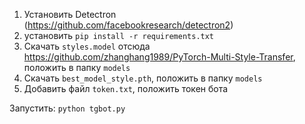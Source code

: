 1. Установить Detectron (https://github.com/facebookresearch/detectron2)
2. установить `pip install -r requirements.txt`
3. Скачать `styles.model` отсюда https://github.com/zhanghang1989/PyTorch-Multi-Style-Transfer, положить в папку `models`
4. Скачать `best_model_style.pth`, положить в папку `models`
5. Добавить файл `token.txt`, положить токен бота 

Запустить: `python tgbot.py`